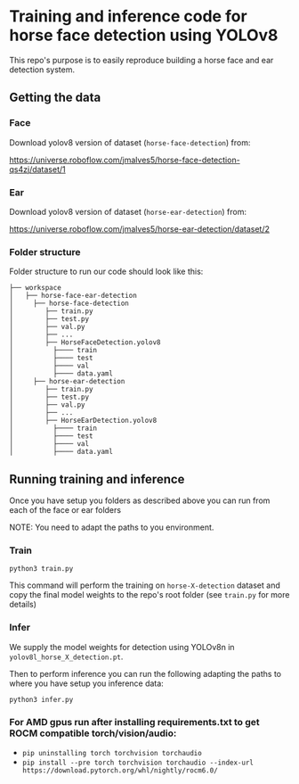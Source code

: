 # Training and inference code for horse face detection using YOLOv8

This repo's purpose is to easily reproduce building a horse face and ear detection system.

## Getting the data

### Face
Download yolov8 version of dataset (`horse-face-detection`) from:

https://universe.roboflow.com/jmalves5/horse-face-detection-qs4zj/dataset/1

### Ear
Download yolov8 version of dataset (`horse-ear-detection`) from:

https://universe.roboflow.com/jmalves5/horse-ear-detection/dataset/2

### Folder structure

Folder structure to run our code should look like this:

```
├── workspace
│   ├── horse-face-ear-detection
│     ├── horse-face-detection
│        ├── train.py
│        ├── test.py
│        ├── val.py
│        ├── ...
│        ├── HorseFaceDetection.yolov8
│          ├──── train
│          ├──── test
│          ├──── val
│          ├──── data.yaml
│     ├── horse-ear-detection
│        ├── train.py
│        ├── test.py
│        ├── val.py
│        ├── ...
│        ├── HorseEarDetection.yolov8
│          ├──── train
│          ├──── test
│          ├──── val
│          ├──── data.yaml
```

## Running training and inference

Once you have setup you folders as described above you can run from each of the face or ear folders

NOTE: You need to adapt the paths to you environment.

### Train

```
python3 train.py
```

This command will perform the training on `horse-X-detection` dataset and copy the final model weights to the repo's root folder (see `train.py` for more details)


### Infer
We supply the model weights for detection using YOLOv8n in `yolov8l_horse_X_detection.pt`.

Then to perform inference you can run the following adapting the paths to where you have setup you inference data:
```
python3 infer.py
```

### For AMD gpus run after installing requirements.txt to get ROCM compatible torch/vision/audio: 
- `pip uninstalling torch torchvision torchaudio` 
- `pip install --pre torch torchvision torchaudio --index-url https://download.pytorch.org/whl/nightly/rocm6.0/` 